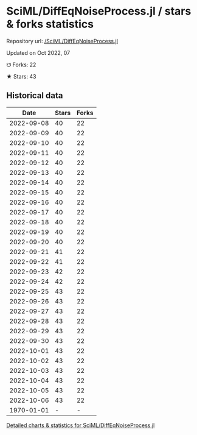 # SciML/DiffEqNoiseProcess.jl / stars & forks statistics

Repository url: [/SciML/DiffEqNoiseProcess.jl](https://github.com/SciML/DiffEqNoiseProcess.jl)

Updated on Oct 2022, 07

☋ Forks: 22

★ Stars: 43

## Historical data
| Date | Stars | Forks |
|------|-------|-------|
| 2022-09-08 | 40 | 22 | 
| 2022-09-09 | 40 | 22 | 
| 2022-09-10 | 40 | 22 | 
| 2022-09-11 | 40 | 22 | 
| 2022-09-12 | 40 | 22 | 
| 2022-09-13 | 40 | 22 | 
| 2022-09-14 | 40 | 22 | 
| 2022-09-15 | 40 | 22 | 
| 2022-09-16 | 40 | 22 | 
| 2022-09-17 | 40 | 22 | 
| 2022-09-18 | 40 | 22 | 
| 2022-09-19 | 40 | 22 | 
| 2022-09-20 | 40 | 22 | 
| 2022-09-21 | 41 | 22 | 
| 2022-09-22 | 41 | 22 | 
| 2022-09-23 | 42 | 22 | 
| 2022-09-24 | 42 | 22 | 
| 2022-09-25 | 43 | 22 | 
| 2022-09-26 | 43 | 22 | 
| 2022-09-27 | 43 | 22 | 
| 2022-09-28 | 43 | 22 | 
| 2022-09-29 | 43 | 22 | 
| 2022-09-30 | 43 | 22 | 
| 2022-10-01 | 43 | 22 | 
| 2022-10-02 | 43 | 22 | 
| 2022-10-03 | 43 | 22 | 
| 2022-10-04 | 43 | 22 | 
| 2022-10-05 | 43 | 22 | 
| 2022-10-06 | 43 | 22 | 
| 1970-01-01 | - | - | 


[Detailed charts & statistics for SciML/DiffEqNoiseProcess.jl](https://reviewgithub.com/rep/SciML/DiffEqNoiseProcess.jl)
